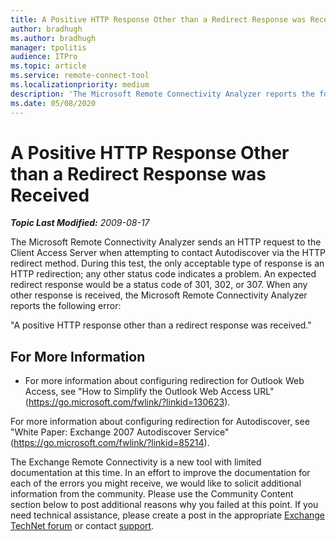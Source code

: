 ```yaml
---
title: A Positive HTTP Response Other than a Redirect Response was Received
author: bradhugh
ms.author: bradhugh
manager: tpolitis
audience: ITPro 
ms.topic: article 
ms.service: remote-connect-tool
ms.localizationpriority: medium
description: 'The Microsoft Remote Connectivity Analyzer reports the following error: "A positive HTTP response other than a redirect response was received.'
ms.date: 05/08/2020
---
```


# A Positive HTTP Response Other than a Redirect Response was Received


_**Topic Last Modified:** 2009-08-17_

The Microsoft Remote Connectivity Analyzer sends an HTTP request to the Client Access Server when attempting to contact Autodiscover via the HTTP redirect method. During this test, the only acceptable type of response is an HTTP redirection; any other status code indicates a problem. An expected redirect response would be a status code of 301, 302, or 307. When any other response is received, the Microsoft Remote Connectivity Analyzer reports the following error:

"A positive HTTP response other than a redirect response was received."

## For More Information

  - For more information about configuring redirection for Outlook Web Access, see "How to Simplify the Outlook Web Access URL" (<https://go.microsoft.com/fwlink/?linkid=130623>).

For more information about configuring redirection for Autodiscover, see "White Paper: Exchange 2007 Autodiscover Service" (<https://go.microsoft.com/fwlink/?linkid=85214>).

The Exchange Remote Connectivity is a new tool with limited documentation at this time. In an effort to improve the documentation for each of the errors you might receive, we would like to solicit additional information from the community. Please use the Community Content section below to post additional reasons why you failed at this point. If you need technical assistance, please create a post in the appropriate [Exchange TechNet forum](https://go.microsoft.com/fwlink/?linkid=73420) or contact [support](https://go.microsoft.com/fwlink/?linkid=8158).
